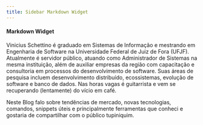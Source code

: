 ```yaml
---
title: Sidebar Markdown Widget
---
```


#### Markdown Widget

Vinicius Schettino é graduado em Sistemas de Informação e mestrando em Engenharia de Software na Universidade Federal de Juiz de Fora (UFJF). Atualmente é servidor público, atuando como Administrador de Sistemas na mesma instituição, além de auxiliar empresas da região com capacitação e consultoria em processos do desenvolvimento de software. Suas áreas de pesquisa incluem desenvolvimento distribuído, ecossistemas, evolução de software e banco de dados. Nas horas vagas é guitarrista e vem se recuperando (lentamente) do vício em café.

Neste Blog falo sobre tendências de mercado, novas tecnologias, comandos, snippets úteis e principalmente ferramentas que conheci e gostaria de compartilhar com o público tupiniquim. 

